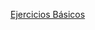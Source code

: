 [Ejercicios Básicos](https://github.com/javiesca/EjerciciosDocker/tree/main/Trabajo%20Docker%20Basico)
